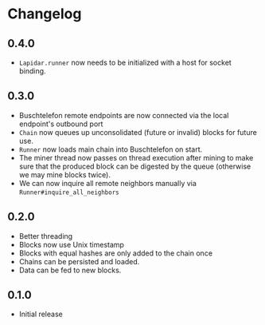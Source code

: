 # Changelog

## 0.4.0

* `Lapidar.runner` now needs to be initialized with a host for socket binding.

## 0.3.0

* Buschtelefon remote endpoints are now connected via the local endpoint's outbound port
* `Chain` now queues up unconsolidated (future or invalid) blocks for future use.
* `Runner` now loads main chain into Buschtelefon on start.
* The miner thread now passes on thread execution after mining to make sure
  that the produced block can be digested by the queue (otherwise we may mine blocks twice).
* We can now inquire all remote neighbors manually via `Runner#inquire_all_neighbors`

## 0.2.0

* Better threading
* Blocks now use Unix timestamp
* Blocks with equal hashes are only added to the chain once
* Chains can be persisted and loaded.
* Data can be fed to new blocks.

## 0.1.0

* Initial release

